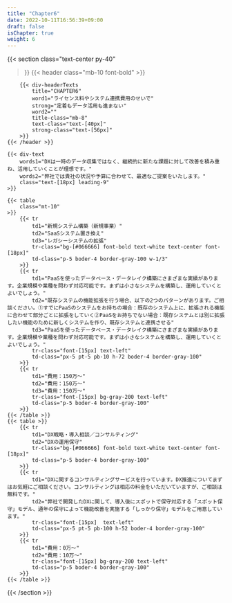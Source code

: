 ```yaml
---
title: "Chapter6"
date: 2022-10-11T16:56:39+09:00
draft: false
isChapter: true
weight: 6
---
```


{{< section
    class="text-center py-40"
>}}
    {{< header
        class="mb-10 font-bold"
    >}}

        {{< div-headerTexts
            title="CHAPTER6"
            word1="ライセンス料やシステム連携費用のせいで"
            strong="定着もデータ活用も進まない"
            word2=""
            title-class="mb-8"
            text-class="text-[40px]"
            strong-class="text-[56px]"
        >}}
    {{< /header >}}

    {{< div-text
        words1="DXは一時のデータ収集ではなく、継続的に新たな課題に対して改善を積み重ね、活用していくことが理想です。"
        words2="弊社では貴社の状況や予算に合わせて、最適なご提案をいたします。"
        class="text-[18px] leading-9"
    >}} 

    {{< table 
        class="mt-10"
    >}}
        {{< tr 
            td1="新規システム構築（新規事業）"
            td2="SaaSシステム置き換え" 
            td3="レガシーシステムの拡張"
            tr-class="bg-[#066666] font-bold text-white text-center font-[18px]"
            td-class="p-5 boder-4 border-gray-100 w-1/3"
        >}}
        {{< tr 
            td1="PaaSを使ったデータベース・データレイク構築にさまざまな実績があります。企業規模や業種を問わず対応可能です。まずは小さなシステムを構築し、運用していくとよいでしょう。"
            td2="既存システムの機能拡張を行う場合、以下の2つのパターンがあります。ご相談ください。①すでにPaaSのシステムをお持ちの場合：既存のシステム上に、拡張される機能に合わせて部分ごとに拡張をしていく②PaaSをお持ちでない場合：既存システムとは別に拡張したい機能のために新しくシステムを作り、既存システムと連携させる" 
            td3="PaaSを使ったデータベース・データレイク構築にさまざまな実績があります。企業規模や業種を問わず対応可能です。まずは小さなシステムを構築し、運用していくとよいでしょう。"
            tr-class="font-[15px] text-left"
            td-class="px-5 pt-5 pb-10 h-72 boder-4 border-gray-100"
        >}}
        {{< tr 
            td1="費用：150万〜"
            td2="費用：150万〜" 
            td3="費用：150万〜"
            tr-class="font-[15px] bg-gray-200 text-left"
            td-class="p-5 boder-4 border-gray-100"
        >}}
    {{< /table >}}
    {{< table >}}
        {{< tr 
            td1="DX戦略・導入相談／コンサルティング"
            td2="DXの運用保守" 
            tr-class="bg-[#066666] font-bold text-white text-center font-[18px]"
            td-class="p-5 boder-4 border-gray-100"
        >}}
        {{< tr 
            td1="DXに関するコンサルティングサービスを行っています。DX推進についてまずはお気軽にご相談ください。コンサルティングは相応の料金をいただいていますが、ご相談は無料です。"
            td2="弊社で開発したDXに関して、導入後にスポットで保守対応する「スポット保守」モデル、通年の保守によって機能改善を実施する「しっかり保守」モデルをご用意しています。" 
            tr-class="font-[15px]  text-left"
            td-class="px-5 pt-5 pb-100 h-52 boder-4 border-gray-100"
        >}}
        {{< tr 
            td1="費用：0万〜"
            td2="費用：10万〜" 
            tr-class="font-[15px] bg-gray-200 text-left"
            td-class="p-5 boder-4 border-gray-100"
        >}}
    {{< /table >}}
{{< /section >}}
